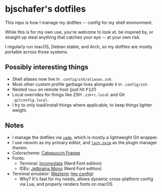 # bjschafer's dotfiles

This repo is how I manage my dotfiles -- config for my shell environment.

While this is for my own use, you're welcome to look at, be inspired by, or straight up steal anything
that catches your eye -- at your own risk.

I regularly run macOS, Debian stable, and Arch, so my dotfiles are mostly portable across those systems.

## Possibly interesting things

- Shell aliases now live in `.config/zsh/aliases.zsh`.
- Most other custom profile garbage lives alongside it in `.config/zsh`.
- Nested `tmux` on remote host (just hit <kbd>F12</kbd>!)
- Local overrides for things like ZSH `.zshrc.local` and Git `.gitconfig.local`.
- I try to only load/install things where applicable, to keep things lighter weight.

## Notes

- I manage the dotfiles via [`yadm`](https://yadm.io/), which is mostly a lightweight Git wrapper.
- I use neovim as my primary editor, and [`lazy.nvim`](https://github.com/folke/lazy.nvim) as the plugin manager therein.
- Colorscheme: [Catppuccin Frappe](https://github.com/catppuccin/catppuccin)
- Fonts:
    - Terminal: [Inconsolata](https://github.com/googlefonts/Inconsolata) (Nerd Font edition)
    - IDEs: [Jetbrains Mono](https://www.jetbrains.com/lp/mono/) (Nerd Font edition)
- Terminal emulator: [Wezterm](https://wezfurlong.org/wezterm/index.html) ([my config](https://github.com/bjschafer/dotfiles/blob/main/.config/wezterm/wezterm.lua))
    - Why? It's fast for my needs, allows dynamic cross-platform config via Lua, and properly renders fonts on macOS.
